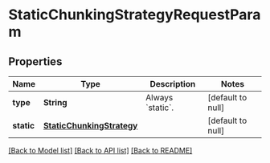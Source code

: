 # StaticChunkingStrategyRequestParam
## Properties

| Name | Type | Description | Notes |
|------------ | ------------- | ------------- | -------------|
| **type** | **String** | Always &#x60;static&#x60;. | [default to null] |
| **static** | [**StaticChunkingStrategy**](StaticChunkingStrategy.md) |  | [default to null] |

[[Back to Model list]](../README.md#documentation-for-models) [[Back to API list]](../README.md#documentation-for-api-endpoints) [[Back to README]](../README.md)

